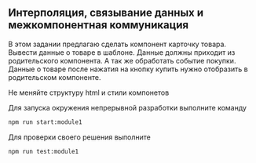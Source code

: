 ## Интерполяция, связывание данных и межкомпонентная коммуникация  ##

В этом задании предлагаю сделать компонент карточку товара. Вывести данные о товаре в шаблоне. Данные должны приходит из родительского компонента. А так же обработать событие покупки. 
Данные о товаре после нажатия на кнопку купить нужно отобразить в родительском компоненте.

Не меняйте структуру html и стили компонетов

Для запуска окружения непрерывной разработки выполните команду
```bash
npm run start:module1
```
Для проверки своего решения выполните 
```bash
npm run test:module1
```

